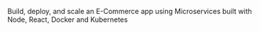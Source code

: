 Build, deploy, and scale an E-Commerce app using Microservices built with Node, React, Docker and Kubernetes
